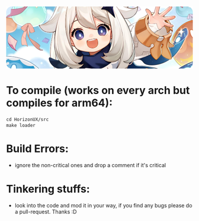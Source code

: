 ![emergency_food](https://github.com/forsaken-heart24/i_dont_want_to_be_an_weirdo/blob/main/banner_images/emergency_food.png?raw=true)

# To compile (works on every arch but compiles for arm64):
```
cd HorizonUX/src
make loader
```

# Build Errors:
- ignore the non-critical ones and drop a comment if it's critical

# Tinkering stuffs:
- look into the code and mod it in your way, if you find any bugs please do a pull-request. Thanks :D